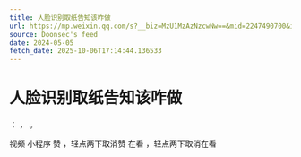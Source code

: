 ```yaml
---
title: 人脸识别取纸告知该咋做
url: https://mp.weixin.qq.com/s?__biz=MzU1MzAzNzcwNw==&mid=2247490700&idx=1&sn=663655927354541591d928e6ef100a30
source: Doonsec's feed
date: 2024-05-05
fetch_date: 2025-10-06T17:14:44.136533
---
```


# 人脸识别取纸告知该咋做

：
，
。

视频
小程序
赞
，轻点两下取消赞
在看
，轻点两下取消在看